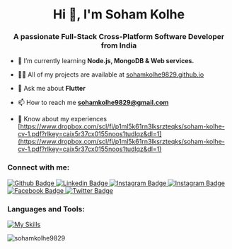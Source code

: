 <h1 align="center">Hi 👋, I'm Soham Kolhe</h1>
<h3 align="center">A passionate Full-Stack Cross-Platform Software Developer from India</h3>

- 🌱 I’m currently learning **Node.js, MongoDB & Web services.**

- 👨‍💻 All of my projects are available at [sohamkolhe9829.github.io](sohamkolhe9829.github.io)

- 💬 Ask me about **Flutter**

- 📫 How to reach me **sohamkolhe9829@gmail.com**

- 📄 Know about my experiences [https://www.dropbox.com/scl/fi/p1ml5k61rn3lksrzteqks/soham-kolhe-cv-1.pdf?rlkey=caix5r37cx0155noos1tudlqz&dl=1](https://www.dropbox.com/scl/fi/p1ml5k61rn3lksrzteqks/soham-kolhe-cv-1.pdf?rlkey=caix5r37cx0155noos1tudlqz&dl=1)

### Connect with me:
<div id="badges">
  <a href="https://github.com/sohamkolhe9829">
    <img src="https://img.shields.io/badge/Github-white?style=for-the-badge&logo=Github&logoColor=black" alt="Github Badge"/>
  </a>
  <a href="https://www.linkedin.com/in/soham-kolhe-170565210/">
    <img src="https://img.shields.io/badge/linkedin-yellow?style=for-the-badge&logo=linkedin&logoColor=white" alt="Linkedin Badge"/>
  </a>
   <a href="https://www.instagram.com/soham_kolhe_05">
    <img src="https://img.shields.io/badge/Instagram-orange?style=for-the-badge&logo=instagram&logoColor=white" alt="Instagram Badge"/>
  </a>
  </a>
   <a href="https://medium.com/@sohamkolhe5577">
    <img src="https://img.shields.io/badge/medium-purple?style=for-the-badge&logo=medium&logoColor=white" alt="Instagram Badge"/>
  </a>
    <a href="https://www.facebook.com/soham.kolhe.31/">
    <img src="https://img.shields.io/badge/Facebook-blue?style=for-the-badge&logo=facebook&logoColor=white" alt="Facebook Badge"/>
  </a>
   <a href="https://twitter.com/sohamkolhe6">
    <img src="https://img.shields.io/badge/Twitter-blue?style=for-the-badge&logo=twitter&logoColor=white" alt="Twitter Badge"/>
  </a>
</div>

### Languages and Tools:
[![My Skills](https://skillicons.dev/icons?i=flutter,dart,firebase,github,git,postman,figma,xd,js,nodejs,mongodb&perline=6)](https://skillicons.dev)

<p><img align="center" src="https://github-readme-stats.vercel.app/api/top-langs?username=sohamkolhe9829&show_icons=true&locale=en&layout=compact" alt="sohamkolhe9829" /></p>
